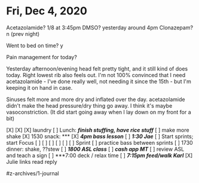 # Fri, Dec 4, 2020
Acetazolamide? 1/8 at 3:45pm
DMSO? yesterday around 4pm
Clonazepam? n
(prev night)

Went to bed on time? y

Pain management for today? 

Yesterday afternoon/evening head felt pretty tight, and it still kind of does today. Right lowest rib also feels out. I'm not 100% convinced that I need acetazolamide - I've done really well, not needing it since the 15th - but I'm keeping it on hand in case. 

Sinuses felt more and more dry and inflated over the day. acetazolamide didn't make the head pressure/dry thing go away. I think it's maybe vasoconstriction. (It did start going away when I lay down on my front for a bit)

[X] [X] [X] laundry
[ ] Lunch: ***finish stuffing, have rice stuff***
[ ] make more shake
[X] 1530 snack: ***
[X] ***4pm bass lesson***
[ ] ***1:30 Jae***
[ ] Start sprints; start Focus
[ ] [ ] [ ] [ ] [ ] [ ] Sprint
[ ] practice bass between sprints
[ ] 1730 dinner: shake, ??stew
[ ] ***1800 ASL class***
[ ] ***cash app MT***
[ ] review ASL and teach a sign
[ ] ***7:00 deck / relax time
[ ] ***7:15pm feed/walk Karl***
[X] Julie links read reply



#z-archives/1-journal